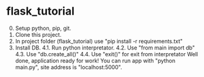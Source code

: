 # flask_tutorial

0. Setup python, pip, git.
1. Clone this project.
3. In project folder (flask_tutorial) use "pip install -r requirements.txt"
4. Install DB.
4.1. Run python interpretator.
4.2. Use "from main import db"
4.3. Use "db.create_all()"
4.4. Use "exit()" for exit from interpretator
Well done, application ready for work!
You can run app with "python main.py", site address is "localhost:5000".

